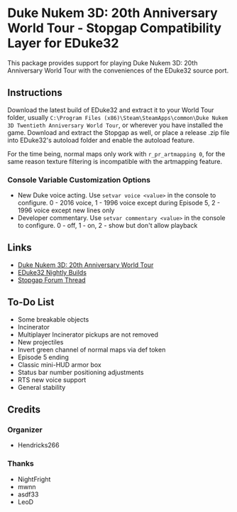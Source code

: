 # Duke Nukem 3D: 20th Anniversary World Tour - Stopgap Compatibility Layer for EDuke32
This package provides support for playing Duke Nukem 3D: 20th Anniversary World Tour with the conveniences of the EDuke32 source port.

## Instructions
Download the latest build of EDuke32 and extract it to your World Tour folder, usually `C:\Program Files (x86)\Steam\SteamApps\common\Duke Nukem 3D Twentieth Anniversary World Tour`, or wherever you have installed the game.
Download and extract the Stopgap as well, or place a release .zip file into EDuke32's autoload folder and enable the autoload feature.

For the time being, normal maps only work with `r_pr_artmapping 0`, for the same reason texture filtering is incompatible with the artmapping feature.

### Console Variable Customization Options
- New Duke voice acting. Use `setvar voice <value>` in the console to configure. 0 - 2016 voice, 1 - 1996 voice except during Episode 5, 2 - 1996 voice except new lines only
- Developer commentary. Use `setvar commentary <value>` in the console to configure. 0 - off, 1 - on, 2 - show but don't allow playback

## Links
- [Duke Nukem 3D: 20th Anniversary World Tour](http://store.steampowered.com/app/434050/)
- [EDuke32 Nightly Builds](http://dukeworld.duke4.net/eduke32/synthesis/)
- [Stopgap Forum Thread](https://forums.duke4.net/topic/8966-/)

## To-Do List
- Some breakable objects
- Incinerator
- Multiplayer Incinerator pickups are not removed
- New projectiles
- Invert green channel of normal maps via def token
- Episode 5 ending
- Classic mini-HUD armor box
- Status bar number positioning adjustments
- RTS new voice support
- General stability

## Credits

### Organizer
- Hendricks266

### Thanks
- NightFright
- mwnn
- asdf33
- LeoD
